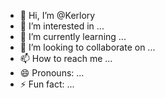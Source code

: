 - 👋 Hi, I’m @Kerlory
- 👀 I’m interested in ...
- 🌱 I’m currently learning ...
- 💞️ I’m looking to collaborate on ...
- 📫 How to reach me ...
- 😄 Pronouns: ...
- ⚡ Fun fact: ...

<!---
Kerlory/Kerlory is a ✨ special ✨ repository because its `README.md` (this file) appears on your GitHub profile.
You can click the Preview link to take a look at your changes.
--->
